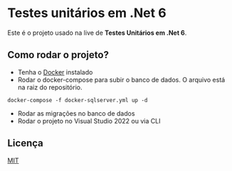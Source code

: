 # Testes unitários em .Net 6
Este é o projeto usado na live de **Testes Unitários em .Net 6**.

## Como rodar o projeto?
- Tenha o [Docker](https://www.docker.com/) instalado
- Rodar o docker-compose para subir o banco de dados. O arquivo está na raiz do repositório.
```powershel
docker-compose -f docker-sqlserver.yml up -d
```
- Rodar as migrações no banco de dados
- Rodar o projeto no Visual Studio 2022 ou via CLI

## Licença
[MIT](https://choosealicense.com/licenses/mit/)
